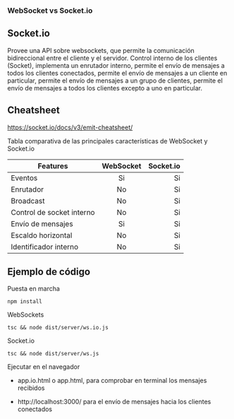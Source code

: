 ### WebSocket vs Socket.io

## Socket.io

Provee una API sobre websockets, que permite la comunicación bidireccional entre el cliente y el servidor.
Control interno de los clientes (Socket), implementa un enrutador interno, permite el envío de mensajes a 
todos los clientes conectados, permite el envío de mensajes a un cliente en particular, permite el envío 
de mensajes a un grupo de clientes, permite el envío de mensajes a todos los clientes excepto a uno en 
particular.

## Cheatsheet
https://socket.io/docs/v3/emit-cheatsheet/

Tabla comparativa de las principales características de WebSocket y Socket.io

| Features                  | WebSocket | Socket.io |
|---------------------------|:---------:|----------:|
| Eventos                   |    Si     |        Si |
| Enrutador                 |    No     |        Si |
| Broadcast                 |    No     |        Si |
| Control de socket interno |    No     |        Si |
| Envío de mensajes         |    Si     |        Si |
| Escaldo horizontal        |    No     |        Si |
| Identificador interno     |    No     |        Si |


## Ejemplo de código

Puesta en marcha
```shelll
npm install
```

WebSockets
```shelll
tsc && node dist/server/ws.io.js
```
Socket.io
```shelll
tsc && node dist/server/ws.js
```

Ejecutar en el navegador

* app.io.html o app.html, para comprobar en terminal los mensajes recibidos

* http://localhost:3000/ para el envío de mensajes hacia los clientes conectados